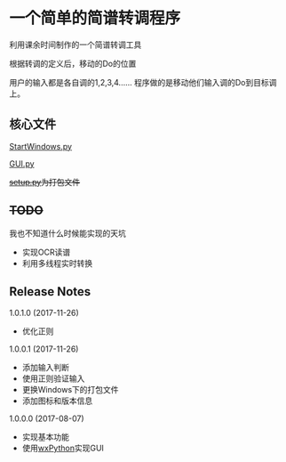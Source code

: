 # 一个简单的简谱转调程序

利用课余时间制作的一个简谱转调工具

根据转调的定义后，移动的Do的位置

用户的输入都是各自调的1,2,3,4...... 程序做的是移动他们输入调的Do到目标调上。

## 核心文件

[StartWindows.py](https://github.com/dccif/TuneChange/blob/master/StartWindow.py)

[GUI.py](https://github.com/dccif/TuneChange/blob/master/GUI.py)

~~[setup.py](https://github.com/dccif/TuneChange/blob/master/setup.py)为打包文件~~

## ~~TODO~~ 

我也不知道什么时候能实现的天坑

- 实现OCR读谱
- 利用多线程实时转换

## Release Notes

1.0.1.0 (2017-11-26)

- 优化正则

1.0.0.1 (2017-11-26)

- 添加输入判断
- 使用正则验证输入
- 更换Windows下的打包文件
- 添加图标和版本信息

1.0.0.0 (2017-08-07)

- 实现基本功能
- 使用[wxPython](https://www.wxpython.org/)实现GUI